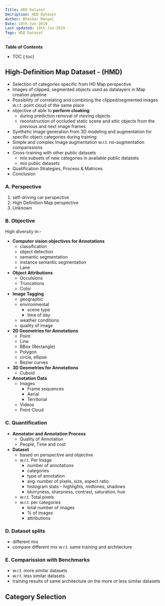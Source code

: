 ```yaml
---
Title: HDD Dataset
Decription: HDD Dataset
Author: Bhaskar Mangal
Date: 18th-Jan-2019
Last updated: 18th-Jan-2019
Tags: HDD Dataset
---
```


**Table of Contents**
* TOC
{:toc}


## High-Definition Map Dataset - (HMD)
* Selection of categories specific from HD Map perspective
* Images of clipped, segmented objects used as datalayers in Map creation pipeline
* Possibility of correlating and combining the clipped/segmented images w.r.t. point cloud of the same place
* objective of able to **perform cloaking**:
  * during prediction removal of moving objects
  * reconstruction of occluded static scene and sttic objects from the previous and next image frames
* Synthetic image generation from 3D modeling and augmentation for specific object categories during training
* Simple and complex Image augmentation w.r.t. no-augmentation comparissions
* Cross-training with other public datasets
  * mix subsets of new categories in available public datasets
  * mix public datasets 
* Quatification Strategies, Process & Matrices
* Conclusion


### A. Perspective
1. self-driving car perspective
2. High Definition Map perspective
3. Unknown

### B. Objective
High diversity in:-
+ **Computer vision objectives for Annotations**
  * classification
  * object detection
  * semantic segmentation
  * instance semantic segmentation
  * Lane
+ **Object Attributions**
  * Occulsions
  * Truncations
  * Color
+ **Image Tagging**
  * geographic
  * environmental
    * scene type
    * time of day
  * weather conditions
  * quality of image
+ **2D Geometries for Annotations**
  *  Point
  *  Line
  *  BBox (Rectangle)
  *  Polygon
  *  circle, ellipse
  *  Bezier curves
+ **3D Geometries for Annotations**
  * Cuboid
+ **Annotation Data**
  * Images
    - Frame sequences
    - Aerial
    - Territorial
  * Videos
  * Point Cloud

### C. Quantification
+ **Annotator and Annotation Process**
  + Quality of Annotation
  + People, Time and cost
+ **Dataset**
  + based on perspective and objective
  + w.r.t. Per Image
    * number of annotations
    * categories
    * type of annotation
    * avg. number of pixels, size, aspect ratio
    * histogram stats - highlights, midtones, shadows
    * blurryness, sharpness, contrast, saturation, hue
  + w.r.t. Total pixels
  + w.r.t. per categories
    * total number of images
    * % of images
    * attributions


### D. Dataset splits

+ different mix
+ compare different mix w.r.t. same training and architecture


### E. Comparission with Benchmarks

+ w.r.t. more similar datasets
+ w.r.t. less similar datasets
+ training results of same architecture on the more or less similar datasets


## Category Selection